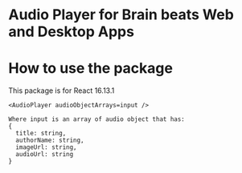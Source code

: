 # Audio Player for Brain beats Web and Desktop Apps

# How to use the package

This package is for React 16.13.1

```
<AudioPlayer audioObjectArrays=input />

Where input is an array of audio object that has:
{
  title: string,
  authorName: string,
  imageUrl: string,
  audioUrl: string
}
```

